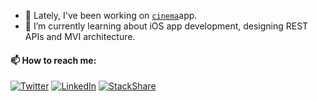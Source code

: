 
- 🔭 Lately, I've been working on [`cinema`](https://github.com/sevvalserbes/cinema)app.
- 🌱 I’m currently learning about iOS app development, designing REST APIs and MVI architecture.
#### 📫 How to reach me: 
[![Twitter](https://img.shields.io/badge/twitter-%231DA1F2.svg?&style=for-the-badge&logo=twitter&logoColor=white)](https://twitter.com/sevvalserbes)
[![LinkedIn](https://img.shields.io/badge/linkedin-%230077B5.svg?&style=for-the-badge&logo=linkedin&logoColor=white)](https://www.linkedin.com/in/sevvalserbes/)
[![StackShare](http://img.shields.io/badge/tech-stack-0690fa.svg?style=for-the-badge&logo=tech-stack&logoColor=white)](https://stackshare.io/sevvalserbes/my-stack)
<!--
**sevvalserbes/sevvalserbes** is a ✨ _special_ ✨ repository because its `README.md` (this file) appears on your GitHub profile.

Here are some ideas to get you started:

- 🔭 I’m currently working on ...
- 🌱 I’m currently learning ...
- 👯 I’m looking to collaborate on ...
- 🤔 I’m looking for help with ...
- 💬 Ask me about ...
- 📫 How to reach me: ...
- ⚡ Fun fact: ...
-->
